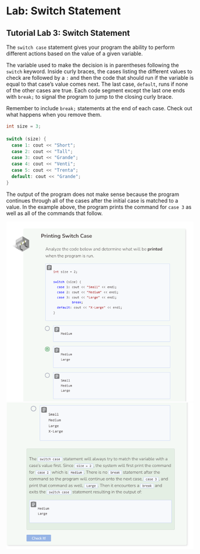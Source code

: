 # Lab: Switch Statement
## Tutorial Lab 3: Switch Statement
The `switch case` statement gives your program the ability to perform different actions based on the value of a given variable.

The variable used to make the decision is in parentheses following the `switch` keyword. Inside curly braces, the cases listing the different values to check are followed by a `:` and then the code that should run if the variable is equal to that case’s value comes next. The last case, `default`, runs if none of the other cases are true. Each code segment except the last one ends with `break;` to signal the program to jump to the closing curly brace.

Remember to include `break;` statements at the end of each case. Check out what happens when you remove them.

```cpp
int size = 3;

switch (size) {
  case 1: cout << "Short";
  case 2: cout << "Tall";
  case 3: cout << "Grande";
  case 4: cout << "Venti";
  case 5: cout << "Trenta";
  default: cout << "Grande";
}
```
The output of the program does not make sense because the program continues through all of the cases after the initial case is matched to a value. In the example above, the program prints the command for `case 3` as well as all of the commands that follow.

![Question 3-1](_assets/Q3-1.png)
![Question 3-2](_assets/Q3-2.png)